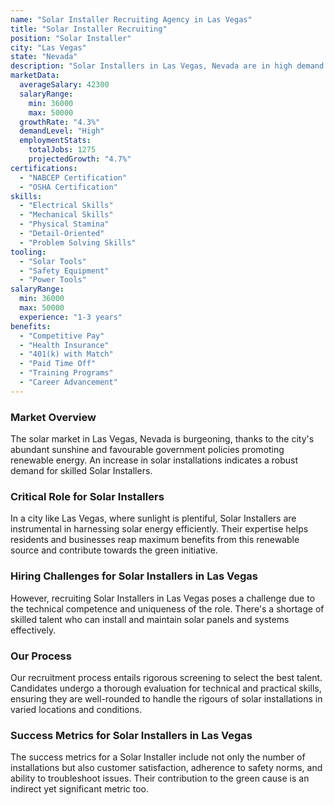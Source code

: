 ```yaml
---
name: "Solar Installer Recruiting Agency in Las Vegas"
title: "Solar Installer Recruiting"
position: "Solar Installer"
city: "Las Vegas"
state: "Nevada"
description: "Solar Installers in Las Vegas, Nevada are in high demand due to trending renewable energy growth."
marketData:
  averageSalary: 42300
  salaryRange:
    min: 36000
    max: 50000
  growthRate: "4.3%"
  demandLevel: "High"
  employmentStats:
    totalJobs: 1275
    projectedGrowth: "4.7%"
certifications:
  - "NABCEP Certification"
  - "OSHA Certification"
skills:
  - "Electrical Skills"
  - "Mechanical Skills"
  - "Physical Stamina"
  - "Detail-Oriented"
  - "Problem Solving Skills"
tooling:
  - "Solar Tools"
  - "Safety Equipment"
  - "Power Tools"
salaryRange:
  min: 36000
  max: 50000
  experience: "1-3 years"
benefits:
  - "Competitive Pay"
  - "Health Insurance"
  - "401(k) with Match"
  - "Paid Time Off"
  - "Training Programs"
  - "Career Advancement"
---
```


### Market Overview
The solar market in Las Vegas, Nevada is burgeoning, thanks to the city's abundant sunshine and favourable government policies promoting renewable energy. An increase in solar installations indicates a robust demand for skilled Solar Installers.

### Critical Role for Solar Installers
In a city like Las Vegas, where sunlight is plentiful, Solar Installers are instrumental in harnessing solar energy efficiently. Their expertise helps residents and businesses reap maximum benefits from this renewable source and contribute towards the green initiative.

### Hiring Challenges for Solar Installers in Las Vegas
However, recruiting Solar Installers in Las Vegas poses a challenge due to the technical competence and uniqueness of the role. There's a shortage of skilled talent who can install and maintain solar panels and systems effectively.

### Our Process
Our recruitment process entails rigorous screening to select the best talent. Candidates undergo a thorough evaluation for technical and practical skills, ensuring they are well-rounded to handle the rigours of solar installations in varied locations and conditions.

### Success Metrics for Solar Installers in Las Vegas
The success metrics for a Solar Installer include not only the number of installations but also customer satisfaction, adherence to safety norms, and ability to troubleshoot issues. Their contribution to the green cause is an indirect yet significant metric too.